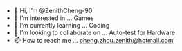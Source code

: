 - 👋 Hi, I’m @ZenithCheng-90
- 👀 I’m interested in ... Games
- 🌱 I’m currently learning ... Coding
- 💞️ I’m looking to collaborate on ... Auto-test for Hardware
- 📫 How to reach me ... cheng.zhou.zenith@hotmail.com

<!---
ZenithCheng-90/ZenithCheng-90 is a ✨ special ✨ repository because its `README.md` (this file) appears on your GitHub profile.
You can click the Preview link to take a look at your changes.
--->
